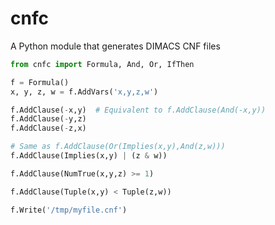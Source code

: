 # cnfc
A Python module that generates DIMACS CNF files

```python
from cnfc import Formula, And, Or, IfThen

f = Formula()
x, y, z, w = f.AddVars('x,y,z,w')

f.AddClause(-x,y)  # Equivalent to f.AddClause(And(-x,y))
f.AddClause(-y,z)
f.AddClause(-z,x)

# Same as f.AddClause(Or(Implies(x,y),And(z,w)))
f.AddClause(Implies(x,y) | (z & w))

f.AddClause(NumTrue(x,y,z) >= 1)

f.AddClause(Tuple(x,y) < Tuple(z,w))

f.Write('/tmp/myfile.cnf')
```